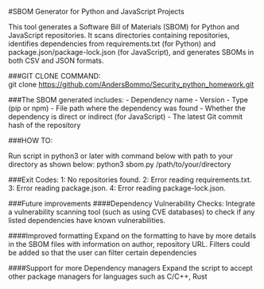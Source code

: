 
#SBOM Generator for Python and JavaScript Projects

This tool generates a Software Bill of Materials (SBOM) for Python and JavaScript repositories. It scans directories containing repositories, identifies dependencies from requirements.txt (for Python) and package.json/package-lock.json (for JavaScript), and generates SBOMs in both CSV and JSON formats.

###GIT CLONE COMMAND:  
git clone https://github.com/AndersBommo/Security_python_homework.git

###The SBOM generated includes:
    - Dependency name
    - Version
    - Type (pip or npm)
    - File path where the dependency was found
    - Whether the dependency is direct or indirect (for JavaScript)
    - The latest Git commit hash of the repository

###HOW TO: 

Run script in python3 or later with command below with path to your directory as shown below:
python3 sbom.py /path/to/your/directory

###Exit Codes:
1: No repositories found.
2: Error reading requirements.txt.
3: Error reading package.json.
4: Error reading package-lock.json.


###Future improvements
####Dependency Vulnerability Checks:
Integrate a vulnerability scanning tool (such as using CVE databases) to check if any listed dependencies have known vulnerabilities.

####Improved formatting
Expand on the formatting to have by more details in the SBOM files with information on author, repository URL. Filters could be added so that the user can filter certain dependencies

####Support for more Dependency managers 
Expand the script to accept other package managers for languages such as C/C++, Rust
